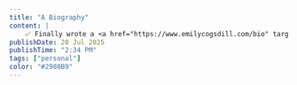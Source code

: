 ```yaml
---
title: "A Biography"
content: |
    ✅ Finally wrote a <a href="https://www.emilycogsdill.com/bio" target="_blank">BIOGRAPHY</a> lmao
publishDate: 20 Jul 2025
publishTime: "2:34 PM"
tags: ["personal"]
color: "#2980B9"
---
```


